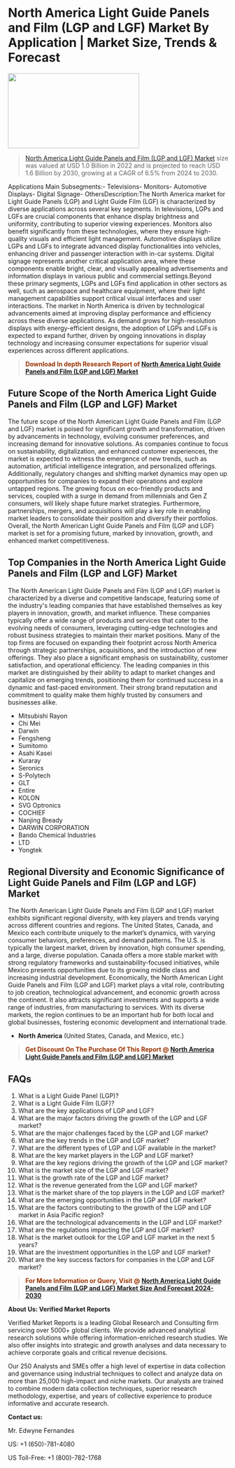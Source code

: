 <p><h1>North America Light Guide Panels and Film (LGP and LGF) Market By Application | Market Size, Trends & Forecast</h1><p><img class="aligncenter size-medium wp-image-105565" src="https://ffe5etoiles.com/wp-content/uploads/2025/01/MST7-300x171.png" alt="" width="300" height="171" /></p><blockquote><p><a href="https://www.verifiedmarketreports.com/download-sample/?rid=453866&utm_source=Github-NA&utm_medium=351" target="_blank">North America Light Guide Panels and Film (LGP and LGF) Market</a> size was valued at USD 1.0 Billion in 2022 and is projected to reach USD 1.6 Billion by 2030, growing at a CAGR of 6.5% from 2024 to 2030.</p></blockquote>Applications Main Subsegments:- Televisions- Monitors- Automotive Displays- Digital Signage- OthersDescription:The North America market for Light Guide Panels (LGP) and Light Guide Film (LGF) is characterized by diverse applications across several key segments. In televisions, LGPs and LGFs are crucial components that enhance display brightness and uniformity, contributing to superior viewing experiences. Monitors also benefit significantly from these technologies, where they ensure high-quality visuals and efficient light management. Automotive displays utilize LGPs and LGFs to integrate advanced display functionalities into vehicles, enhancing driver and passenger interaction with in-car systems. Digital signage represents another critical application area, where these components enable bright, clear, and visually appealing advertisements and information displays in various public and commercial settings.Beyond these primary segments, LGPs and LGFs find application in other sectors as well, such as aerospace and healthcare equipment, where their light management capabilities support critical visual interfaces and user interactions. The market in North America is driven by technological advancements aimed at improving display performance and efficiency across these diverse applications. As demand grows for high-resolution displays with energy-efficient designs, the adoption of LGPs and LGFs is expected to expand further, driven by ongoing innovations in display technology and increasing consumer expectations for superior visual experiences across different applications.</p><blockquote><p><span style="color: #993300;"><strong>Download In depth Research Report of <a href="https://www.verifiedmarketreports.com/download-sample/?rid=453866&utm_source=Github-NA&utm_medium=351">North America Light Guide Panels and Film (LGP and LGF) Market</a></strong></span></p></blockquote><h2>Future Scope of the North America Light Guide Panels and Film (LGP and LGF) Market</h2><p>The future scope of the North American Light Guide Panels and Film (LGP and LGF) market is poised for significant growth and transformation, driven by advancements in technology, evolving consumer preferences, and increasing demand for innovative solutions. As companies continue to focus on sustainability, digitalization, and enhanced customer experiences, the market is expected to witness the emergence of new trends, such as automation, artificial intelligence integration, and personalized offerings. Additionally, regulatory changes and shifting market dynamics may open up opportunities for companies to expand their operations and explore untapped regions. The growing focus on eco-friendly products and services, coupled with a surge in demand from millennials and Gen Z consumers, will likely shape future market strategies. Furthermore, partnerships, mergers, and acquisitions will play a key role in enabling market leaders to consolidate their position and diversify their portfolios. Overall, the North American Light Guide Panels and Film (LGP and LGF) market is set for a promising future, marked by innovation, growth, and enhanced market competitiveness.</p><h2>Top Companies in the North America Light Guide Panels and Film (LGP and LGF) Market</h2><p>The North American Light Guide Panels and Film (LGP and LGF) market is characterized by a diverse and competitive landscape, featuring some of the industry's leading companies that have established themselves as key players in innovation, growth, and market influence. These companies typically offer a wide range of products and services that cater to the evolving needs of consumers, leveraging cutting-edge technologies and robust business strategies to maintain their market positions. Many of the top firms are focused on expanding their footprint across North America through strategic partnerships, acquisitions, and the introduction of new offerings. They also place a significant emphasis on sustainability, customer satisfaction, and operational efficiency. The leading companies in this market are distinguished by their ability to adapt to market changes and capitalize on emerging trends, positioning them for continued success in a dynamic and fast-paced environment. Their strong brand reputation and commitment to quality make them highly trusted by consumers and businesses alike.</p><p><ul><li>Mitsubishi Rayon </li><li> Chi Mei </li><li> Darwin </li><li> Fengsheng </li><li> Sumitomo </li><li> Asahi Kasei </li><li> Kuraray </li><li> Seronics </li><li> S-Polytech </li><li> GLT </li><li> Entire </li><li> KOLON </li><li> SVG Optronics </li><li> COCHIEF </li><li> Nanjing Bready </li><li> DARWIN CORPORATION </li><li> Bando Chemical Industries </li><li> LTD </li><li> Yongtek</li></ul></p><h2>Regional Diversity and Economic Significance of Light Guide Panels and Film (LGP and LGF) Market</h2><p>The North American Light Guide Panels and Film (LGP and LGF) market exhibits significant regional diversity, with key players and trends varying across different countries and regions. The United States, Canada, and Mexico each contribute uniquely to the market’s dynamics, with varying consumer behaviors, preferences, and demand patterns. The U.S. is typically the largest market, driven by innovation, high consumer spending, and a large, diverse population. Canada offers a more stable market with strong regulatory frameworks and sustainability-focused initiatives, while Mexico presents opportunities due to its growing middle class and increasing industrial development. Economically, the North American Light Guide Panels and Film (LGP and LGF) market plays a vital role, contributing to job creation, technological advancement, and economic growth across the continent. It also attracts significant investments and supports a wide range of industries, from manufacturing to services. With its diverse markets, the region continues to be an important hub for both local and global businesses, fostering economic development and international trade.</p><ul> <li><strong>North America</strong> (United States, Canada, and Mexico, etc.)</li></ul><blockquote><p><span style="color: #993300;"><strong>Get Discount On The Purchase Of This Report @ <a href="https://www.verifiedmarketreports.com/ask-for-discount/?rid=453866&utm_source=Github-NA&utm_medium=351">North America Light Guide Panels and Film (LGP and LGF) Market</a></strong></span></p></blockquote><h2>FAQs</h2><p><ol> <li>What is a Light Guide Panel (LGP)?</div><div></li> <li>What is a Light Guide Film (LGF)?</div><div></li> <li>What are the key applications of LGP and LGF?</div><div></li> <li>What are the major factors driving the growth of the LGP and LGF market?</div><div></li> <li>What are the major challenges faced by the LGP and LGF market?</div><div></li> <li>What are the key trends in the LGP and LGF market?</div><div></li> <li>What are the different types of LGP and LGF available in the market?</div><div></li> <li>What are the key market players in the LGP and LGF market?</div><div></li> <li>What are the key regions driving the growth of the LGP and LGF market?</div><div></li> <li>What is the market size of the LGP and LGF market?</div><div></li> <li>What is the growth rate of the LGP and LGF market?</div><div></li> <li>What is the revenue generated from the LGP and LGF market?</div><div></li> <li>What is the market share of the top players in the LGP and LGF market?</div><div></li> <li>What are the emerging opportunities in the LGP and LGF market?</div><div></li> <li>What are the factors contributing to the growth of the LGP and LGF market in Asia Pacific region?</div><div></li> <li>What are the technological advancements in the LGP and LGF market?</div><div></li> <li>What are the regulations impacting the LGP and LGF market?</div><div></li> <li>What is the market outlook for the LGP and LGF market in the next 5 years?</div><div></li> <li>What are the investment opportunities in the LGP and LGF market?</div><div></li> <li>What are the key success factors for companies in the LGP and LGF market?</div><div></li></ol></p><blockquote><p><span style="color: #993300;"><strong>For More Information or Query, Visit @ <a href="https://www.verifiedmarketreports.com/product/light-guide-panels-and-film-lgp-and-lgf-market/">North America Light Guide Panels and Film (LGP and LGF) Market Size And Forecast 2024-2030</a></strong></span></p></blockquote><p><strong>About Us: Verified Market Reports</strong></p><p>Verified Market Reports is a leading Global Research and Consulting firm servicing over 5000+ global clients. We provide advanced analytical research solutions while offering information-enriched research studies. We also offer insights into strategic and growth analyses and data necessary to achieve corporate goals and critical revenue decisions.</p><p>Our 250 Analysts and SMEs offer a high level of expertise in data collection and governance using industrial techniques to collect and analyze data on more than 25,000 high-impact and niche markets. Our analysts are trained to combine modern data collection techniques, superior research methodology, expertise, and years of collective experience to produce informative and accurate research.</p><p><strong>Contact us:</strong></p><p>Mr. Edwyne Fernandes</p><p>US: +1 (650)-781-4080</p><p>US Toll-Free: +1 (800)-782-1768</p>
